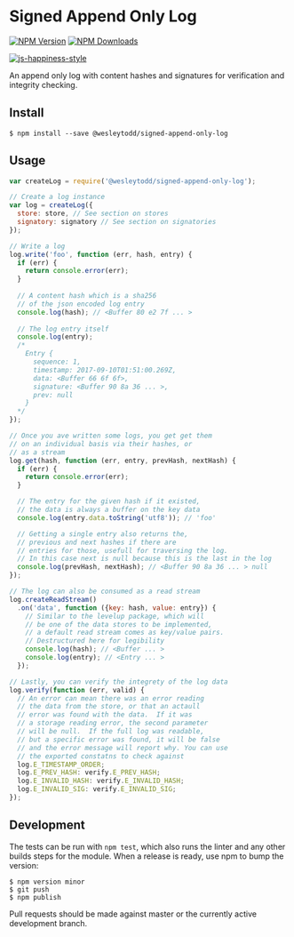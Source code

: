 # Signed Append Only Log

[![NPM Version](https://img.shields.io/npm/v/@wesleytodd/saol.svg)](https://npmjs.org/package/@wesleytodd/saol)
[![NPM Downloads](https://img.shields.io/npm/dm/@wesleytodd/saol.svg)](https://npmjs.org/package/@wesleytodd/saol)

[![js-happiness-style](https://img.shields.io/badge/code%20style-happiness-brightgreen.svg)](https://github.com/JedWatson/happiness)

An append only log with content hashes and signatures for verification and integrity checking.

## Install

```
$ npm install --save @wesleytodd/signed-append-only-log
```

## Usage

```javascript
var createLog = require('@wesleytodd/signed-append-only-log');

// Create a log instance
var log = createLog({
  store: store, // See section on stores
  signatory: signatory // See section on signatories
});

// Write a log
log.write('foo', function (err, hash, entry) {
  if (err) {
    return console.error(err);
  }
  
  // A content hash which is a sha256
  // of the json encoded log entry
  console.log(hash); // <Buffer 80 e2 7f ... >
  
  // The log entry itself
  console.log(entry);
  /*
    Entry {
      sequence: 1,
      timestamp: 2017-09-10T01:51:00.269Z,
      data: <Buffer 66 6f 6f>,
      signature: <Buffer 90 8a 36 ... >,
      prev: null
    }
  */
});

// Once you ave written some logs, you get get them
// on an individual basis via their hashes, or 
// as a stream
log.get(hash, function (err, entry, prevHash, nextHash) {
  if (err) {
    return console.error(err);
  }

  // The entry for the given hash if it existed,
  // the data is always a buffer on the key data
  console.log(entry.data.toString('utf8')); // 'foo'

  // Getting a single entry also returns the,
  // previous and next hashes if there are
  // entries for those, usefull for traversing the log.
  // In this case next is null because this is the last in the log
  console.log(prevHash, nextHash); // <Buffer 90 8a 36 ... > null
});

// The log can also be consumed as a read stream
log.createReadStream()
  .on('data', function ({key: hash, value: entry}) {
    // Similar to the levelup package, which will
    // be one of the data stores to be implemented,
    // a default read stream comes as key/value pairs.
    // Destructured here for legibility
    console.log(hash); // <Buffer ... >
    console.log(entry); // <Entry ... >
  });

// Lastly, you can verify the integrety of the log data
log.verify(function (err, valid) {
  // An error can mean there was an error reading
  // the data from the store, or that an actaull
  // error was found with the data.  If it was
  // a storage reading error, the second parameter
  // will be null.  If the full log was readable,
  // but a specific error was found, it will be false
  // and the error message will report why. You can use
  // the exported constatns to check against
  log.E_TIMESTAMP_ORDER;
  log.E_PREV_HASH: verify.E_PREV_HASH;
  log.E_INVALID_HASH: verify.E_INVALID_HASH;
  log.E_INVALID_SIG: verify.E_INVALID_SIG;
});

```

## Development

The tests can be run with `npm test`, which also runs the linter and any other builds steps for the module.
When a release is ready, use npm to bump the version:

```
$ npm version minor
$ git push
$ npm publish
```

Pull requests should be made against master or the currently active development branch.
